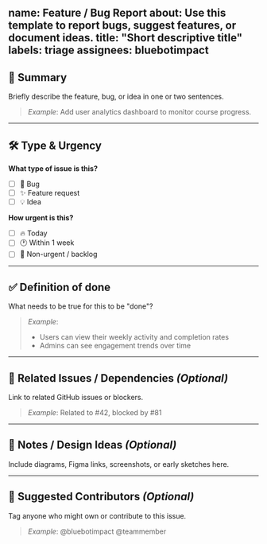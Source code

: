 name: Feature / Bug Report
about: Use this template to report bugs, suggest features, or document ideas.
title: "Short descriptive title"
labels: triage
assignees: bluebotimpact
---

## 🧩 Summary

Briefly describe the feature, bug, or idea in one or two sentences.

> _Example_: Add user analytics dashboard to monitor course progress.

---

## 🛠 Type & Urgency

**What type of issue is this?**
- [ ] 🐞 Bug
- [ ] ✨ Feature request
- [ ] 💡 Idea

**How urgent is this?**
- [ ] 🔥 Today
- [ ] 🕐 Within 1 week
- [ ] 🧊 Non-urgent / backlog

---

## ✅ Definition of done

What needs to be true for this to be "done"?

> _Example_:
> - Users can view their weekly activity and completion rates
> - Admins can see engagement trends over time

---

## 📎 Related Issues / Dependencies _(Optional)_

Link to related GitHub issues or blockers.

> _Example_: Related to #42, blocked by #81

---

## 📌 Notes / Design Ideas _(Optional)_

Include diagrams, Figma links, screenshots, or early sketches here.

---

## 👤 Suggested Contributors _(Optional)_

Tag anyone who might own or contribute to this issue.

> _Example_: @bluebotimpact @teammember
